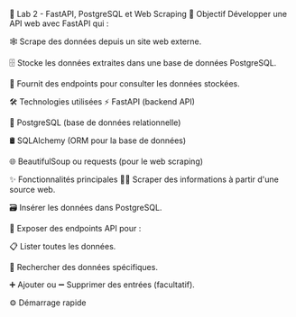 🚀 Lab 2 - FastAPI, PostgreSQL et Web Scraping
🎯 Objectif
Développer une API web avec FastAPI qui :

🕸️ Scrape des données depuis un site web externe.

🗄️ Stocke les données extraites dans une base de données PostgreSQL.

📡 Fournit des endpoints pour consulter les données stockées.

🛠️ Technologies utilisées
⚡ FastAPI (backend API)

🐘 PostgreSQL (base de données relationnelle)

🛢️ SQLAlchemy (ORM pour la base de données)

🌐 BeautifulSoup ou requests (pour le web scraping)

✨ Fonctionnalités principales
🕵️‍♂️ Scraper des informations à partir d'une source web.

🗃️ Insérer les données dans PostgreSQL.

🔎 Exposer des endpoints API pour :

📋 Lister toutes les données.

🧠 Rechercher des données spécifiques.

➕ Ajouter ou ➖ Supprimer des entrées (facultatif).

⚙️ Démarrage rapide
